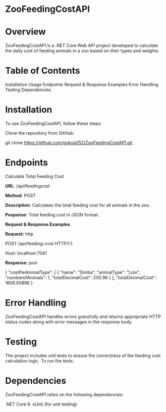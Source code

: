 # ZooFeedingCostAPI
# Overview

ZooFeedingCostAPI is a .NET Core Web API project developed to calculate the daily cost of feeding animals in a zoo based on their types and weights.

# Table of Contents
Installation
Usage
Endpoints
Request & Response Examples
Error Handling
Testing
Dependencies

# Installation

To use ZooFeedingCostAPI, follow these steps:

Clone the repository from GitHub:

git clone https://github.com/gokula152/ZooFeedingCostAPI.git

# Endpoints
Calculate Total Feeding Cost

**URL**: /api/feedingcost

**Method**: POST

**Description**: Calculates the total feeding cost for all animals in the zoo.

**Pesponse**: Total feeding cost in JSON format.

**Request & Response Examples**

**Request:**
http

POST /api/feeding-cost HTTP/1.1

Host: localhost:7041

**Response:**
json


{
  "costPerAnimalType": [
    {
      "name": "Simba",
      "animalType": "Lion",
      "numberofAnimals": 1,
      "totalDecimalCost": 200.96
    }
  ],
  "totalDecimalCost": 1609.00896
}


# Error Handling

ZooFeedingCostAPI handles errors gracefully and returns appropriate HTTP status codes along with error messages in the response body.

# Testing

The project includes unit tests to ensure the correctness of the feeding cost calculation logic. To run the tests.

# Dependencies
ZooFeedingCostAPI relies on the following dependencies:

.NET Core 6.
xUnit (for unit testing)
